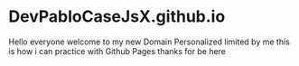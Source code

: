 # DevPabloCaseJsX.github.io
Hello everyone welcome to my new Domain Personalized limited by me this is how i can practice with Github Pages thanks for be here
